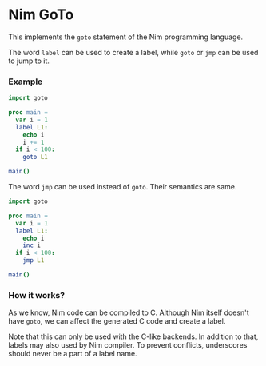 # Nim GoTo

This implements the `goto` statement of the Nim programming language.

The word `label` can be used to create a label, while `goto` or `jmp` can be used to jump to it.

### Example

``` nim
import goto

proc main =
  var i = 1
  label L1:
    echo i
    i += 1
  if i < 100:
    goto L1

main()
```

The word `jmp` can be used instead of `goto`. Their semantics are same.

``` nim
import goto

proc main =
  var i = 1
  label L1:
    echo i
    inc i
  if i < 100:
    jmp L1

main()
```

### How it works?

As we know, Nim code can be compiled to C. Although Nim itself doesn't have `goto`, we can affect the generated C code and create a label.

Note that this can only be used with the C-like backends. In addition to that, labels may also used by Nim compiler. To prevent conflicts, underscores should never be a part of a label name.
